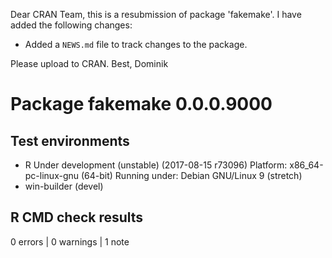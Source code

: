 Dear CRAN Team,
this is a resubmission of package 'fakemake'. I have added the following changes:

* Added a `NEWS.md` file to track changes to the package.


Please upload to CRAN.
Best, Dominik

# Package fakemake 0.0.0.9000
## Test  environments 
- R Under development (unstable) (2017-08-15 r73096)
  Platform: x86_64-pc-linux-gnu (64-bit)
  Running under: Debian GNU/Linux 9 (stretch)
- win-builder (devel)

## R CMD check results
0 errors | 0 warnings | 1 note 
